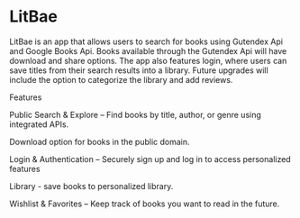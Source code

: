 # LitBae

LitBae is an app that allows users to search for books using Gutendex Api and Google Books Api. Books available through the Gutendex Api will have download and share options. The app also features login, where users can save titles from their search results into a library. Future upgrades will include the option to categorize the library and add reviews. 

Features

Public Search & Explore – Find books by title, author, or genre using integrated APIs. 

Download option for books in the public domain. 

Login & Authentication – Securely sign up and log in to access personalized features

Library - save books to personalized library.

Wishlist & Favorites – Keep track of books you want to read in the future.

